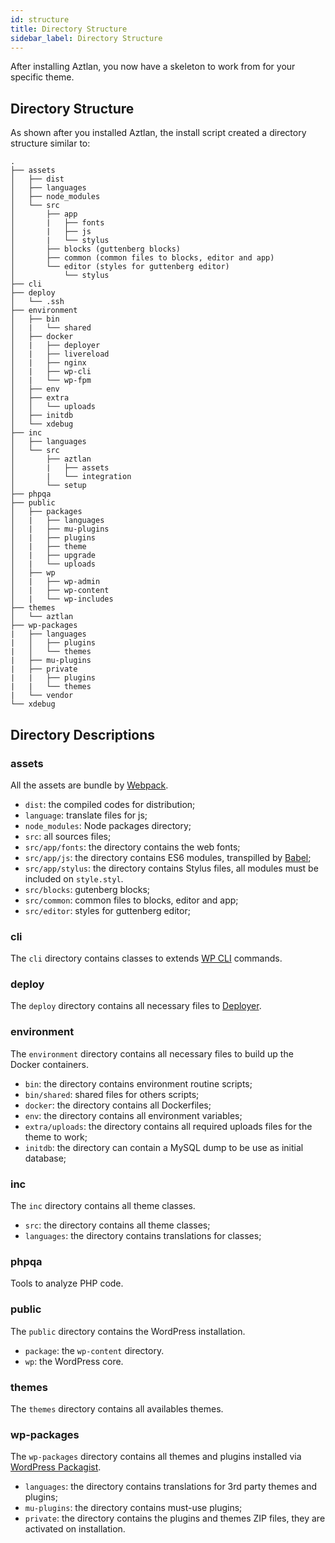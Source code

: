 ```yaml
---
id: structure
title: Directory Structure
sidebar_label: Directory Structure
---
```


After installing Aztlan, you now have a skeleton to work from for your specific theme.

## Directory Structure

As shown after you installed Aztlan, the install script created a directory structure similar to:

```text
.
├── assets
│   ├── dist
│   ├── languages
│   ├── node_modules
│   └── src
│   	├── app
│   	|	├── fonts
│   	|	├── js
│   	|	└── stylus
│   	├── blocks (guttenberg blocks)
│   	├── common (common files to blocks, editor and app)
│   	└── editor (styles for guttenberg editor)
│   		└── stylus
├── cli
├── deploy
│   └── .ssh
├── environment
│   ├── bin
│   |	└── shared
│   ├── docker
│   |	├── deployer
│   |	├── livereload
│   |	├── nginx
│   |	├── wp-cli
│   |	└── wp-fpm
│   ├── env
│   ├── extra
│   │   └── uploads
│   ├── initdb
│   └── xdebug
├── inc
│   ├── languages
│   └── src
│   	├── aztlan
│   	|	├── assets
│   	|	└── integration
│   	└── setup
├── phpqa
├── public
│   ├── packages
│   |	├── languages
│   |	├── mu-plugins
│   |	├── plugins
│   |	├── theme
│   |	├── upgrade
│   |	└── uploads
│   ├── wp
│   |	├── wp-admin
│   |	├── wp-content
│   |	└── wp-includes
├── themes
│   └── aztlan
├── wp-packages
|   ├── languages
|   │   ├── plugins
|   │   └── themes
|   ├── mu-plugins
|   ├── private
|   |	├── plugins
|   |   └── themes
|   └── vendor
└── xdebug
```

## Directory Descriptions

### assets
All the assets are bundle by [Webpack](https://webpack.js.org/).

 - `dist`: the compiled codes for distribution;
 - `language`: translate files for js;
 - `node_modules`: Node packages directory;
 - `src`: all sources files;
 - `src/app/fonts`: the directory contains the web fonts;
 - `src/app/js`: the directory contains ES6 modules, transpilled by [Babel](https://babeljs.io/);
 - `src/app/stylus`: the directory contains Stylus files, all modules must be included on `style.styl`.
 - `src/blocks`:  gutenberg blocks;
 - `src/common`:  common files to blocks, editor and app;
 - `src/editor`:  styles for guttenberg editor;

### cli
The `cli` directory contains classes to extends [WP CLI](https://wp-cli.org/) commands.

### deploy
The `deploy` directory contains all necessary files to [Deployer](https://deployer.org/).

### environment
The `environment` directory contains all necessary files to build up the Docker containers.

 - `bin`: the directory contains environment routine scripts;
 - `bin/shared`: shared files for others scripts;
 - `docker`: the directory contains all Dockerfiles;
 - `env`: the directory contains all environment variables;
 - `extra/uploads`: the directory contains all required uploads files for the theme to work;
 - `initdb`: the directory can contain a MySQL dump to be use as initial database;

### inc
The `inc` directory contains all theme classes.

 - `src`: the directory contains all theme classes;
 - `languages`: the directory contains translations for classes;

### phpqa
Tools to analyze PHP code.

### public
The `public` directory contains the WordPress installation.

 - `package`: the `wp-content` directory.
 - `wp`: the WordPress core.

### themes
The `themes` directory contains all availables themes.

### wp-packages
The `wp-packages` directory contains all themes and plugins installed via [WordPress Packagist](https://wpackagist.org/).

 - `languages`: the directory contains translations for 3rd party themes and plugins;
 - `mu-plugins`: the directory contains must-use plugins;
 - `private`: the directory contains the plugins and themes ZIP files, they are activated on installation.
